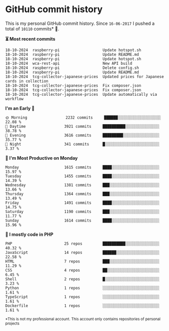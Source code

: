 # GitHub commit history
This is my personal GitHub commit history. Since <!--START_SECTION:first-commit-date-->`16-06-2017`<!--END_SECTION:first-commit-date--> I pushed a total of <!--START_SECTION:total-commit-count-->`10110`<!--END_SECTION:total-commit-count--> commits* 🎉.

<!--START_SECTION:most-recent-commits-->
**⏳ Most recent commits**
                                        
```text
18-10-2024  raspberry-pi                   Update hotspot.sh
18-10-2024  raspberry-pi                   Update README.md
18-10-2024  raspberry-pi                   Update hotspot.sh
18-10-2024  wca-rest-api                   New API build
18-10-2024  raspberry-pi                   Delete config.sh
18-10-2024  raspberry-pi                   Update README.md
18-10-2024  tcg-collector-japanese-prices  Updated prices for Japanese cards in collection
18-10-2024  tcg-collector-japanese-prices  Fix composer.json
18-10-2024  tcg-collector-japanese-prices  Fix composer.json
18-10-2024  tcg-collector-japanese-prices  Update automatically via workflow
```
<!--END_SECTION:most-recent-commits-->  

<!--START_SECTION:commits-per-day-time-->
**I&#039;m an Early 🐤**

```text
🌞 Morning                 2232 commits     ██████░░░░░░░░░░░░░░░░░░░   22.08 %
🌆 Daytime                 3921 commits     ██████████░░░░░░░░░░░░░░░   38.78 %
🌃 Evening                 3616 commits     █████████░░░░░░░░░░░░░░░░   35.77 %
🌙 Night                   341 commits      █░░░░░░░░░░░░░░░░░░░░░░░░   3.37 %
```
<!--END_SECTION:commits-per-day-time-->  

<!--START_SECTION:commits-per-weekday-->
**📅 I&#039;m Most Productive on Monday**

```text
Monday                    1615 commits     ████░░░░░░░░░░░░░░░░░░░░░   15.97 %
Tuesday                   1455 commits     ████░░░░░░░░░░░░░░░░░░░░░   14.39 %
Wednesday                 1381 commits     ███░░░░░░░░░░░░░░░░░░░░░░   13.66 %
Thursday                  1364 commits     ███░░░░░░░░░░░░░░░░░░░░░░   13.49 %
Friday                    1491 commits     ████░░░░░░░░░░░░░░░░░░░░░   14.75 %
Saturday                  1190 commits     ███░░░░░░░░░░░░░░░░░░░░░░   11.77 %
Sunday                    1614 commits     ████░░░░░░░░░░░░░░░░░░░░░   15.96 %
```
<!--END_SECTION:commits-per-weekday-->  

<!--START_SECTION:repos-per-language-->
**💬 I mostly code in PHP**

```text
PHP                       25 repos         ██████████░░░░░░░░░░░░░░░   40.32 %
JavaScript                14 repos         ██████░░░░░░░░░░░░░░░░░░░   22.58 %
HTML                      7 repos          ███░░░░░░░░░░░░░░░░░░░░░░   11.29 %
CSS                       4 repos          ██░░░░░░░░░░░░░░░░░░░░░░░   6.45 %
Shell                     2 repos          █░░░░░░░░░░░░░░░░░░░░░░░░   3.23 %
Python                    1 repos          ░░░░░░░░░░░░░░░░░░░░░░░░░   1.61 %
TypeScript                1 repos          ░░░░░░░░░░░░░░░░░░░░░░░░░   1.61 %
Dockerfile                1 repos          ░░░░░░░░░░░░░░░░░░░░░░░░░   1.61 %
```
<!--END_SECTION:repos-per-language-->  

<sub>*This is not my professional account. This account only contains repositories of personal projects</sub>
